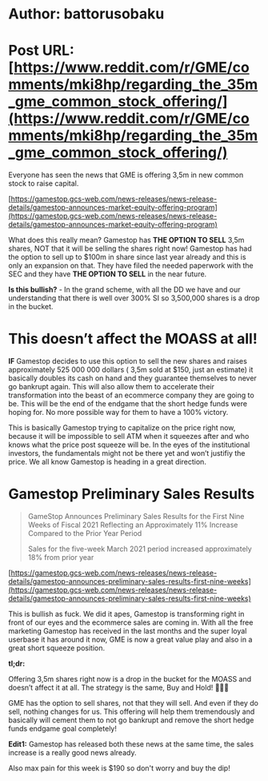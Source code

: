 # Author: battorusobaku
# Post URL: [https://www.reddit.com/r/GME/comments/mki8hp/regarding_the_35m_gme_common_stock_offering/](https://www.reddit.com/r/GME/comments/mki8hp/regarding_the_35m_gme_common_stock_offering/)


Everyone has seen the news that GME is offering 3,5m in new common stock to raise capital. 

[https://gamestop.gcs-web.com/news-releases/news-release-details/gamestop-announces-market-equity-offering-program](https://gamestop.gcs-web.com/news-releases/news-release-details/gamestop-announces-market-equity-offering-program)

What does this really mean? Gamestop has **THE OPTION TO SELL** 3,5m shares, NOT that it will be selling the shares right now! Gamestop has had the option to sell up to $100m in share since last year already and this is only an expansion on that. They have filed the needed paperwork with the SEC and they have **THE OPTION TO SELL** in the near future.  


**Is this bullish?**  \- In the grand scheme, with all the DD we have and our understanding that there is well over 300% SI so 3,500,000 shares is a drop in the bucket. 

# This doesn’t affect the MOASS at all! 

**IF** Gamestop decides to use this option to sell the new shares and raises approximately 525 000 000 dollars ( 3,5m sold at $150, just an estimate) it basically doubles its cash on hand and they guarantee themselves to never go bankrupt again. This will also allow them to accelerate their transformation into the beast of an ecommerce company they are going to be. This will be the end of the endgame that the short hedge funds were hoping for. No more possible way for them to have a 100% victory.

This is basically Gamestop trying to capitalize on the price right now, because it will be impossible to sell ATM when it squeezes after and who knows what the price post squeeze will be. In the eyes of the institutional investors, the fundamentals might not be there yet and won’t justifiy the price. We all know Gamestop is heading in a great direction.

# Gamestop Preliminary Sales Results

>GameStop Announces Preliminary Sales Results for the First Nine Weeks of Fiscal 2021 Reflecting an Approximately 11% Increase Compared to the Prior Year Period  
>	
>Sales for the five-week March 2021 period increased approximately 18% from prior year

[https://gamestop.gcs-web.com/news-releases/news-release-details/gamestop-announces-preliminary-sales-results-first-nine-weeks](https://gamestop.gcs-web.com/news-releases/news-release-details/gamestop-announces-preliminary-sales-results-first-nine-weeks)

This is bullish as fuck. We did it apes, Gamestop is transforming right in front of our eyes and the ecommerce sales are coming in. With all the free marketing Gamestop has received in the last months and the super loyal userbase it has around it now, GME is now a great value play and also in a great short squeeze position.

**tl;dr:**

Offering 3,5m shares right now is a drop in the bucket for the MOASS and doesn’t affect it at all. The strategy is the same, Buy and Hold! 🚀💎🤲

GME has the option to sell shares, not that they will sell. And even if they do sell, nothing changes for us. This offering will help them tremendously and basically will cement them to not go bankrupt and remove the short hedge funds endgame goal completely!

**Edit1:** Gamestop has released both these news at the same time, the sales increase is a really good news already.

Also max pain for this week is $190 so don't worry and buy the dip!
